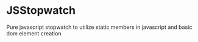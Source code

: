 JSStopwatch
===========

Pure javascript stopwatch to utilize  static members in javascript and basic dom element creation
